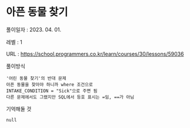 # 아픈 동물 찾기 
풀이일자 : 2023. 04. 01.  
    
레벨 : 1    

URL : https://school.programmers.co.kr/learn/courses/30/lessons/59036
    
풀이방식    

    '어린 동물 찾기'의 반대 문제
    아픈 동물을 찾아야 하니까 where 조건으로
    INTAKE_CONDITION = "Sick"으로 주면 됨
    다른 문제에서도 그랬지만 SQL에서 등호 표시는 =임, ==가 아님

기억해둘 것  
    
    null
    
